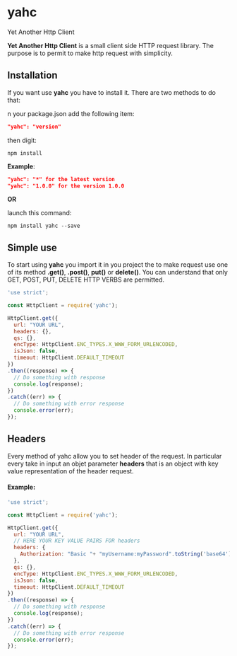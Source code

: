 # yahc
Yet Another Http Client

**Yet Another Http Client** is a small client side HTTP request library. The 
purpose is to permit to make http request with simplicity.

## Installation
If you want use **yahc** you have to install it. There are two methods to do 
that:

n your package.json add the following item:
```json
"yahc": "version"
```
then digit:
```console
npm install
```
**Example**:
```json
"yahc": "*" for the latest version
"yahc": "1.0.0" for the version 1.0.0
```

**OR**

launch this command:
```console
npm install yahc --save
```
## Simple  use

To start using **yahc** you import it in you project the to make request use one
of its method **.get()**, **.post()**, **put()** or **delete()**. You can
understand that only GET, POST, PUT, DELETE HTTP VERBS are permitted.  

```javascript
'use strict';

const HttpClient = require('yahc');

HttpClient.get({
  url: "YOUR URL",
  headers: {},
  qs: {},
  encType: HttpClient.ENC_TYPES.X_WWW_FORM_URLENCODED,
  isJson: false,
  timeout: HttpClient.DEFAULT_TIMEOUT
})
.then((response) => {
  // Do something with response
  console.log(response);  
})
.catch((err) => {
  // Do something with error response
  console.error(err); 
});  
```

## Headers
Every method of yahc allow you to set header of the request. In particular every
take in input an objet parameter **headers** that is an object with key value
representation of the header request.

#### Example:
```javascript
'use strict';

const HttpClient = require('yahc');

HttpClient.get({
  url: "YOUR URL",
  // HERE YOUR KEY VALUE PAIRS FOR headers
  headers: {
    Authorization: "Basic "+ "myUsername:myPassword".toString('base64')
  },
  qs: {},
  encType: HttpClient.ENC_TYPES.X_WWW_FORM_URLENCODED,
  isJson: false,
  timeout: HttpClient.DEFAULT_TIMEOUT
})
.then((response) => {
  // Do something with response
  console.log(response);  
})
.catch((err) => {
  // Do something with error response
  console.error(err); 
});  
```

